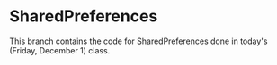 # SharedPreferences

This branch contains the code for SharedPreferences done in today's (Friday, December 1) class.
